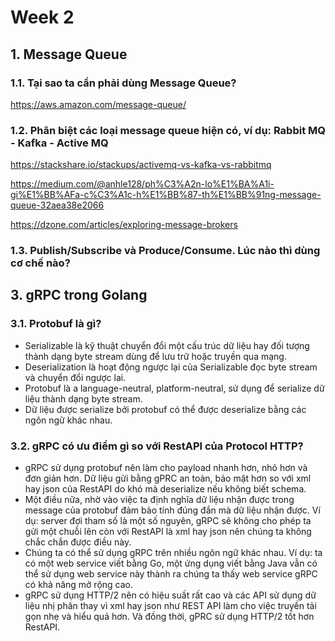 Week 2
============================

## 1. Message Queue

### 1.1. Tại sao ta cần phải dùng Message Queue?

https://aws.amazon.com/message-queue/


### 1.2. Phân biệt các loại message queue hiện có, ví dụ: Rabbit MQ - Kafka - Active MQ

https://stackshare.io/stackups/activemq-vs-kafka-vs-rabbitmq

https://medium.com/@anhle128/ph%C3%A2n-lo%E1%BA%A1i-gi%E1%BB%AFa-c%C3%A1c-h%E1%BB%87-th%E1%BB%91ng-message-queue-32aea38e2066

https://dzone.com/articles/exploring-message-brokers

### 1.3. Publish/‎Subscribe và Produce/Consume. Lúc nào thì dùng cơ chế nào?


## 3. gRPC trong Golang

### 3.1. Protobuf là gì?

- Serializable là kỹ thuật chuyển đổi một cấu trúc dữ liệu hay đối tượng thành dạng byte stream dùng để lưu trữ hoặc truyền qua mạng.
- Deserialization là hoạt động ngược lại của Serializable đọc byte stream và chuyển đổi ngược lai.
- Protobuf là  a language-neutral, platform-neutral, sử dụng để serialize dữ liệu thành dạng byte stream.
- Dữ liệu được serialize bởi protobuf có thể được deserialize bằng các ngôn ngữ khác nhau.

### 3.2. gRPC có ưu điểm gì so với RestAPI của Protocol HTTP?
 
 - gRPC sử dụng protobuf nên làm cho payload nhanh hơn, nhỏ hơn và đơn giản hơn. Dữ liệu gửi bằng gPRC an toàn, bảo mật hơn so với xml hay json của RestAPI do khó mà deserialize nếu không biết schema.
 - Một điều nữa, nhờ vào việc ta định nghĩa dữ liệu nhận được trong message của protobuf đảm bảo tính đúng đắn mà dữ liệu nhận được. Ví dụ: server đợi tham số là một số nguyên, gRPC sẽ không cho phép ta gửi một chuỗi lên còn với RestAPI là xml hay json nên chúng ta không chắc chắn được điều này.
 - Chúng ta có thể sử dụng gRPC trên nhiều ngôn ngữ khác nhau. Ví dụ: ta có một web service viết bằng Go, một ứng dụng viết bằng Java vẫn có thể sử dụng web service này thành ra chúng ta thấy web service gRPC có khả năng mở rộng cao.
 - gRPC sử dụng HTTP/2 nên có hiệu suất rất cao và các API sử dụng dữ liệu nhị phân thay vì xml hay json như REST API làm cho việc truyền tải gọn nhẹ và hiểu quả hơn. Và đồng thời, gPRC sử dụng HTTP/2 tốt hơn RestAPI.